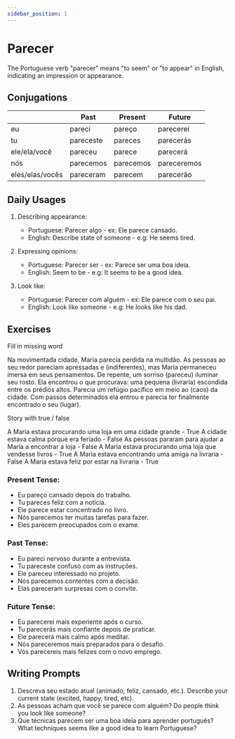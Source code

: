 ```yaml
---
sidebar_position: 1
---
```


# Parecer

The Portuguese verb "parecer" means "to seem" or "to appear" in English, indicating an impression or appearance.

## Conjugations

|                 | Past      | Present   | Future      |
| --------------- | --------- | --------- | ----------- |
| eu              | pareci    | pareço    | parecerei   |
| tu              | pareceste | pareces   | parecerás   |
| ele/ela/você    | pareceu   | parece    | parecerá    |
| nós             | parecemos | parecemos | pareceremos |
| eles/elas/vocês | pareceram | parecem   | parecerão   |

## Daily Usages

1. Describing appearance:

   - Portuguese: Parecer algo - ex: Ele parece cansado.
   - English: Describe state of someone - e.g: He seems tired.

2. Expressing opinions:

   - Portuguese: Parecer ser - ex: Parece ser uma boa ideia.
   - English: Seem to be - e.g: It seems to be a good idea.

3. Look like:

   - Portuguese: Parecer com alguém - ex: Ele parece com o seu pai.
   - English: Look like someone - e.g: He looks like his dad.

## Exercises

Fill in missing word

Na movimentada cidade, Maria parecia perdida na multidão. As pessoas ao seu redor pareciam apressadas e (indiferentes), mas Maria permaneceu imersa em seus pensamentos. De repente, um sorriso (pareceu) iluminar seu rosto. Ela encontrou o que procurava: uma pequena (livraria) escondida entre os prédios altos. Parecia um refúgio pacífico em meio ao (caos) da cidade. Com passos determinados ela entrou e parecia ter finalmente encontrado o seu (lugar).

Story with true / false

A Maria estava procurando uma loja em uma cidade grande - True
A cidade estava calma porque era feriado - False
As pessoas pararam para ajudar a Maria a encontrar a loja - False
A Maria estava procurando uma loja que vendesse livros - True
A Maria estava encontrando uma amiga na livraria - False
A Maria estava feliz por estar na livraria - True

### Present Tense:

- Eu pareço cansado depois do trabalho.
- Tu pareces feliz com a notícia.
- Ele parece estar concentrado no livro.
- Nós parecemos ter muitas tarefas para fazer.
- Eles parecem preocupados com o exame.

### Past Tense:

- Eu pareci nervoso durante a entrevista.
- Tu pareceste confuso com as instruções.
- Ele pareceu interessado no projeto.
- Nós parecemos contentes com a decisão.
- Elas pareceram surpresas com o convite.

### Future Tense:

- Eu parecerei mais experiente após o curso.
- Tu parecerás mais confiante depois de praticar.
- Ele parecerá mais calmo após meditar.
- Nós pareceremos mais preparados para o desafio.
- Vós parecereis mais felizes com o novo emprego.

## Writing Prompts

1. Descreva seu estado atual (animado, feliz, cansado, etc.). Describe your current state (excited, happy, tired, etc).
2. As pessoas acham que você se parece com alguém? Do people think you look like someone?
3. Que técnicas parecem ser uma boa ideia para aprender português? What techniques seems like a good idea to learn Portuguese?
